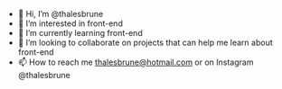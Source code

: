 - 👋 Hi, I’m @thalesbrune
- 👀 I’m interested in front-end
- 🌱 I’m currently learning front-end
- 💞️ I’m looking to collaborate on projects that can help me learn about front-end
- 📫 How to reach me thalesbrune@hotmail.com or on Instagram @thalesbrune

<!---
thalesbrune/thalesbrune is a ✨ special ✨ repository because its `README.md` (this file) appears on your GitHub profile.
You can click the Preview link to take a look at your changes.
--->
